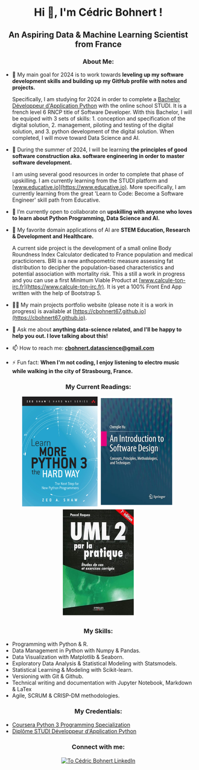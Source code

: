 <h1 align="center">Hi 👋, I'm Cédric Bohnert !</h1>
<h2 align="center">An Aspiring Data & Machine Learning Scientist from France</h3>

<h3 align="center">About Me:</h3>

- 🔭 My main goal for 2024 is to work towards **leveling up my software development skills and building up my GitHub profile with notes and projects.**

  Specifically, I am studying for 2024 in order to complete a [Bachelor Développeur d'Application Python](https://www.studi.com/fr/formation/developpement/bachelor-developpeur-dapplication-python) with the online school STUDI. It is a french level 6 RNCP title of Software Developer. With this Bachelor, I will be equiped with 3 sets of skills: 1. conception and specification of the digital solution, 2. management, piloting and testing of the digital solution, and 3. python development of the digital solution. When completed, I will move toward Data Science and AI.

- 🌱 During the summer of 2024, I will be learning **the principles of good software construction aka. software engineering in order to master software development.**

  I am using several good resources in order to complete that phase of upskilling. I am currently learning from the STUDI platform and [www.educative.io](https://www.educative.io). More specifically, I am currently learning from the great 'Learn to Code: Become a Software Engineer' skill path from Educative. 

- 👯 I’m currently open to collaborate on **upskilling with anyone who loves to learn about Python Programming, Data Science and AI.**

- 🤝 My favorite domain applications of AI are **STEM Education, Research & Development and Healthcare.**

  A current side project is the development of a small online Body Roundness Index Calculator dedicated to France population and medical practicioners. BRI is a new anthopometric measure assessing fat distribution to decipher the population-based characteristics and potential association with mortality risk. This a still a work in progress and you can use a first Minimum Viable Product at [www.calcule-ton-irc.fr](https://www.calcule-ton-irc.fr). It is yet a 100% Front End App written with the help of Bootstrap 5.

- 👨‍💻 My main projects portfolio website (please note it is a work in progress) is available at [https://cbohnert67.github.io](https://cbohnert67.github.io).

- 💬 Ask me about **anything data-science related, and I'll be happy to help you out. I love talking about this!**

- 📫 How to reach me: **cbohnert.datascience@gmail.com**

- ⚡ Fun fact: **When I'm not coding, I enjoy listening to electro music while walking in the city of Strasbourg, France.**

<h3 align="center">My Current Readings:</h3>

<p align="center">
<img src="./img/learn_more_python.png" alt="Learn More Python the Hard Way Shaw" height="290" width="200" />
<img src="./img/software_design_hue.png" alt="Software Design Hue" height="290" width="200" />
<img src="./img/uml2_pratique_roques.png" alt="UML 2 par la pratique Roques" height="290" width="200" />
</p>

<h3 align="center">My Skills:</h3>

- Programming with Python & R.
- Data Management in Python with Numpy & Pandas.
- Data Visualization with Matplotlib & Seaborn.
- Exploratory Data Analysis & Statistical Modeling with Statsmodels.
- Statistical Learning & Modeling with Scikit-learn.
- Versioning with Git & Github.
- Technical writing and documentation with Jupyter Notebook, Markdown & LaTex
- Agile, SCRUM & CRISP-DM methodologies.

<h3 align="center">My Credentials:</h3>

- [Coursera Python 3 Programming Specialization](./credentials/Coursera_6FETXJVPRGWS_Python3_Programming.pdf)
- [Diplôme STUDI Développeur d'Application Python](./credentials/C%C3%A9dric_BOHNERT_DIPL%C3%94ME_STUDI_MARS_24_011_Dipl%C3%B4me_Studi_HETIC.pdf)

<h3 align="center">Connect with me:</h3>
<p align="center">
<a href="https://linkedin.com/in/cedricbohnert" target="blank"><img align="center" src="https://raw.githubusercontent.com/rahuldkjain/github-profile-readme-generator/master/src/images/icons/Social/linked-in-alt.svg" alt="To Cédric Bohnert LinkedIn" height="30" width="40" /></a>
</p>




